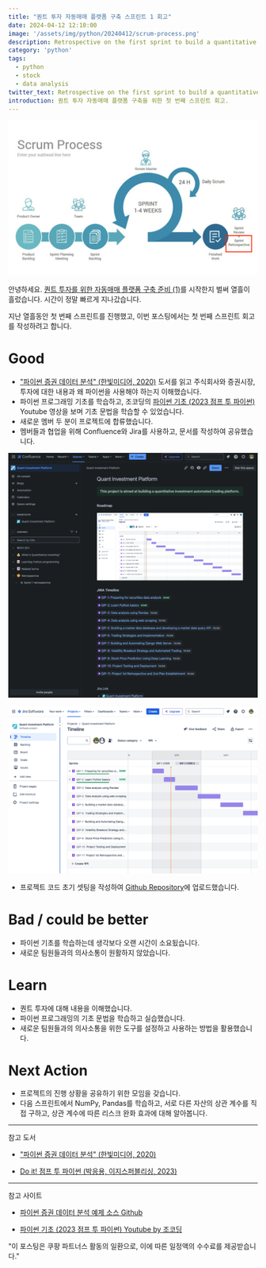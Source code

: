 ```yaml
---
title: "퀀트 투자 자동매매 플랫폼 구축 스프린트 1 회고"
date: 2024-04-12 12:10:00
image: '/assets/img/python/20240412/scrum-process.png'
description: Retrospective on the first sprint to build a quantitative investment automated trading platform.
category: 'python'
tags:
  - python
  - stock
  - data analysis
twitter_text: Retrospective on the first sprint to build a quantitative investment automated trading platform.
introduction: 퀀트 투자 자동매매 플랫폼 구축을 위한 첫 번째 스프린트 회고. 
---
```


![그림1.](/assets/img/python/20240412/scrum-process.png)

안녕하세요. [퀀트 투자를 위한 자동매매 플랫폼 구축 준비 (1)](https://cremazer.github.io/python/Prepare-for-Python-stock-data-analysis/)를 시작한지 벌써 열흘이 흘렀습니다. 시간이 정말 빠르게 지나갔습니다.

지난 열흘동안 첫 번째 스프린트를 진행했고, 이번 포스팅에서는 첫 번째 스프린트 회고를 작성하려고 합니다.

# Good

- ["파이썬 증권 데이터 분석" (한빛미디어, 2020)](https://link.coupang.com/a/bv6rZZ) 도서를 읽고 주식회사와 증권시장, 투자에 대한 내용과 왜 파이썬을 사용해야 하는지 이해했습니다.
- 파이썬 프로그래밍 기초를 학습하고, 조코딩의 [파이썬 기초 (2023 점프 투 파이썬)](https://youtube.com/playlist?list=PLU9-uwewPMe05-khW3YcDEaHMk_qA-7lI&si=RqodvP8e6alylI-E) Youtube 영상을 보며 기초 문법을 학습할 수 있었습니다.
- 새로운 멤버 두 분이 프로젝트에 합류했습니다.
- 멤버들과 협업을 위해 Confluence와 Jira를 사용하고, 문서를 작성하여 공유했습니다.

![그림2.](/assets/img/python/20240412/QIP-confluence.png)

![그림3.](/assets/img/python/20240412/QIP-jira.png)

- 프로젝트 코드 초기 셋팅을 작성하여 [Github Repository](https://github.com/cremazer/QuantInvestment)에 업로드했습니다.

# Bad / could be better

- 파이썬 기초를 학습하는데 생각보다 오랜 시간이 소요됬습니다.
- 새로운 팀원들과의 의사소통이 원활하지 않았습니다.

# Learn

- 퀀트 투자에 대해 내용을 이해했습니다.
- 파이썬 프로그래밍의 기초 문법을 학습하고 실습했습니다.
- 새로운 팀원들과의 의사소통을 위한 도구를 설정하고 사용하는 방법을 활용했습니다.

# Next Action

- 프로젝트의 진행 상황을 공유하기 위한 모임을 갖습니다.
- 다음 스프린트에서 NumPy, Pandas를 학습하고, 서로 다른 자산의 상관 계수를 직접 구하고, 상관 계수에 따른 리스크 완화 효과에 대해 알아봅니다.





---

참고 도서

- ["파이썬 증권 데이터 분석" (한빛미디어, 2020)](https://link.coupang.com/a/bv6rZZ)

- [Do it! 점프 투 파이썬 (박응용, 이지스퍼블리싱, 2023)](https://link.coupang.com/a/bwArYP)

---

참고 사이트

- [파이썬 증권 데이터 분석 예제 소스 Github](https://github.com/Investar/StockAnalysisInPython)

- [파이썬 기초 (2023 점프 투 파이썬) Youtube by 조코딩](https://youtube.com/playlist?list=PLU9-uwewPMe05-khW3YcDEaHMk_qA-7lI&si=RqodvP8e6alylI-E)


"이 포스팅은 쿠팡 파트너스 활동의 일환으로, 이에 따른 일정액의 수수료를 제공받습니다."